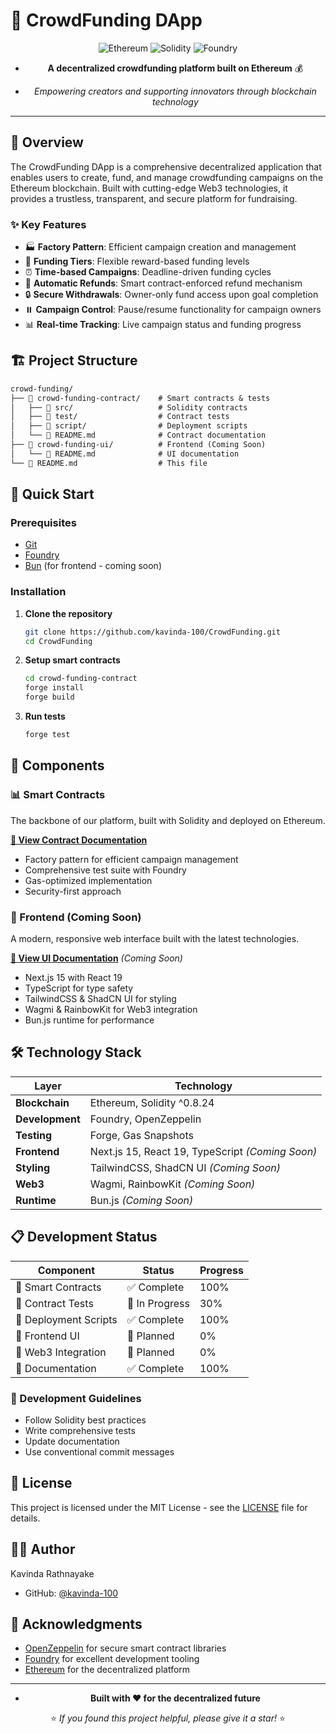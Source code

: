 # 🚀 CrowdFunding DApp

<div align="center">

![Ethereum](https://img.shields.io/badge/Ethereum-3C3C3D?style=for-the-badge&logo=Ethereum&logoColor=white)
![Solidity](https://img.shields.io/badge/Solidity-%23363636.svg?style=for-the-badge&logo=solidity&logoColor=white)
![Foundry](https://img.shields.io/badge/Foundry-000000?style=for-the-badge&logo=ethereum&logoColor=white)

- **A decentralized crowdfunding platform built on Ethereum** 💰

- *Empowering creators and supporting innovators through blockchain technology*

</div>

---

## 🌟 Overview

The CrowdFunding DApp is a comprehensive decentralized application that enables users to create, fund, and manage crowdfunding campaigns on the Ethereum blockchain. Built with cutting-edge Web3 technologies, it provides a trustless, transparent, and secure platform for fundraising.

### ✨ Key Features

- 🏭 **Factory Pattern**: Efficient campaign creation and management
- 🎯 **Funding Tiers**: Flexible reward-based funding levels
- ⏰ **Time-based Campaigns**: Deadline-driven funding cycles
- 💸 **Automatic Refunds**: Smart contract-enforced refund mechanism
- 🔒 **Secure Withdrawals**: Owner-only fund access upon goal completion
- ⏸️ **Campaign Control**: Pause/resume functionality for campaign owners
- 📊 **Real-time Tracking**: Live campaign status and funding progress

## 🏗️ Project Structure

```md
crowd-funding/
├── 📁 crowd-funding-contract/    # Smart contracts & tests
│   ├── 📄 src/                   # Solidity contracts
│   ├── 📄 test/                  # Contract tests
│   ├── 📄 script/                # Deployment scripts
│   └── 📖 README.md              # Contract documentation
├── 📁 crowd-funding-ui/          # Frontend (Coming Soon)
│   └── 📖 README.md              # UI documentation
└── 📖 README.md                  # This file
```

## 🚀 Quick Start

### Prerequisites

- [Git](https://git-scm.com/)
- [Foundry](https://book.getfoundry.sh/getting-started/installation)
- [Bun](https://bun.sh/) (for frontend - coming soon)

### Installation

1. **Clone the repository**

   ```bash
   git clone https://github.com/kavinda-100/CrowdFunding.git
   cd CrowdFunding
   ```

2. **Setup smart contracts**

   ```bash
   cd crowd-funding-contract
   forge install
   forge build
   ```

3. **Run tests**

   ```bash
   forge test
   ```

## 🔧 Components

### 📊 Smart Contracts

The backbone of our platform, built with Solidity and deployed on Ethereum.

**[📖 View Contract Documentation](./crowd-funding-contract/README.md)**

- Factory pattern for efficient campaign management
- Comprehensive test suite with Foundry
- Gas-optimized implementation
- Security-first approach

### 🎨 Frontend (Coming Soon)

A modern, responsive web interface built with the latest technologies.

**[📖 View UI Documentation](./crowd-funding-ui/README.md)** *(Coming Soon)*

- Next.js 15 with React 19
- TypeScript for type safety
- TailwindCSS & ShadCN UI for styling
- Wagmi & RainbowKit for Web3 integration
- Bun.js runtime for performance

## 🛠️ Technology Stack

<div align="center">

| Layer | Technology |
|-------|------------|
| **Blockchain** | Ethereum, Solidity ^0.8.24 |
| **Development** | Foundry, OpenZeppelin |
| **Testing** | Forge, Gas Snapshots |
| **Frontend** | Next.js 15, React 19, TypeScript *(Coming Soon)* |
| **Styling** | TailwindCSS, ShadCN UI *(Coming Soon)* |
| **Web3** | Wagmi, RainbowKit *(Coming Soon)* |
| **Runtime** | Bun.js *(Coming Soon)* |

</div>

## 📋 Development Status

| Component | Status | Progress |
|-----------|--------|----------|
| 📜 Smart Contracts | ✅ Complete | 100% |
| 🧪 Contract Tests | 🔄 In Progress | 30% |
| 🚀 Deployment Scripts | ✅ Complete | 100% |
| 🎨 Frontend UI | 📅 Planned | 0% |
| 🔗 Web3 Integration | 📅 Planned | 0% |
| 📖 Documentation | ✅ Complete | 100% |

### 📝 Development Guidelines

- Follow Solidity best practices
- Write comprehensive tests
- Update documentation
- Use conventional commit messages

## 📄 License

This project is licensed under the MIT License - see the [LICENSE](LICENSE) file for details.

## 👨‍💻 Author

Kavinda Rathnayake

- GitHub: [@kavinda-100](https://github.com/kavinda-100)

## 🙏 Acknowledgments

- [OpenZeppelin](https://openzeppelin.com/) for secure smart contract libraries
- [Foundry](https://book.getfoundry.sh/) for excellent development tooling
- [Ethereum](https://ethereum.org/) for the decentralized platform

---

<div align="center">

- **Built with ❤️ for the decentralized future**

⭐ *If you found this project helpful, please give it a star!* ⭐

</div>
